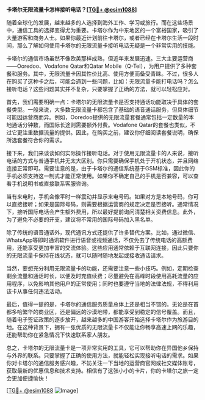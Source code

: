 **卡塔尔无限流量卡怎样接听电话？[[TG💪+ @esim1088](https://t.me/s/esim1088)]**

随着全球化的发展，越来越多的人选择到海外工作、学习或旅行。而在这些场景中，通信工具的选择变得尤为重要。卡塔尔作为中东地区的一个富裕国家，吸引了大量游客和商务人士。如果你最近计划前往卡塔尔，或者已经在卡塔尔生活一段时间，那么了解如何使用卡塔尔的无限流量卡接听电话无疑是一个非常实用的技能。

卡塔尔的通信市场虽然不像欧美那样成熟，但近年来发展迅速。三大主要运营商——Ooredoo、Vodafone Qatar和Qatar Mobile（Q-Tel），为用户提供了多种套餐和服务。其中，无限流量卡因其性价比高、使用方便而备受青睐。不过，很多人在购买了这种卡之后，可能会遇到一些问题，比如：无限流量卡能打电话吗？怎么接听电话？这些问题其实并不复杂，只要掌握了正确的方法，就可以轻松应对。

首先，我们需要明确一点：卡塔尔的无限流量卡是否支持通话功能取决于具体的套餐类型。一般来说，大多数无限流量卡都包含了基础的语音通话服务，但具体细节可能因运营商而异。例如，Ooredoo提供的无限流量套餐通常包括一定数量的本地通话分钟数，而国际长途则需要额外付费。Vodafone Qatar的套餐也类似，不过它更注重数据流量的提供。因此，在购买之前，建议你仔细阅读套餐说明，确保所选套餐符合你的需求。

接下来，我们来谈谈如何实际操作接听电话。对于使用无限流量卡的人来说，接听电话的方式与普通手机并无太大区别。你只需要确保手机处于开机状态，并且网络连接正常即可。需要注意的是，由于卡塔尔的通信系统基于GSM标准，因此你的手机必须支持这一制式才能正常使用。如果你不确定自己的手机是否兼容，可以查看手机说明书或直接联系客服咨询。

当有来电时，手机会像平时一样震动并显示来电号码。如果对方是本地号码，你可以直接接听；如果是国际号码，则需要根据运营商的规定决定是否接听。通常情况下，接听国际电话会产生额外费用，所以最好提前询问清楚相关资费信息。此外，为了避免不必要的开支，建议将不常用的国际号码加入黑名单。

除了传统的语音通话外，现代通讯方式还提供了许多替代方案。比如，通过微信、WhatsApp等即时通讯软件进行语音或视频通话，不仅免去了传统电话的高额费用，还能享受更加丰富的交流体验。这些应用通常依赖于互联网连接，因此只要你的无限流量卡保持在线状态，就可以随时随地发起或接收通话请求。

当然，要想充分利用无限流量卡的功能，还需要注意一些小技巧。例如，定期检查剩余流量和通话时长，以便及时充值续费；尽量避免在高峰时段使用高耗流量的应用程序，以免影响其他用户的正常使用；同时也要遵守当地的法律法规，不得利用该卡从事任何违法活动。

最后，值得一提的是，卡塔尔的通信服务质量总体上还是相当不错的。无论是在首都多哈繁华的商业区，还是偏远的沙漠地带，都能享受到稳定的信号覆盖。而且，随着电子签证政策的逐步放开，越来越多的中国游客开始选择卡塔尔作为旅游目的地。在这种背景下，拥有一张优质的无限流量卡不仅能让你畅享高速上网的乐趣，还能帮助你在紧急情况下快速联系家人朋友。

总之，卡塔尔的无限流量卡是一项非常实用的工具，它可以帮助你在异国他乡保持与外界的联系。只要掌握了正确的使用方法，就能轻松实现接听电话的需求。如果你对卡塔尔的通信服务感兴趣，不妨关注一下当地的运营商官网或社交媒体账号，获取最新的优惠信息和技术支持。相信有了这张小小的卡片，你的卡塔尔之旅一定会更加便捷愉快！

[[TG💪+ @esim1088](https://t.me/s/esim1088) ![Image](https://i.postimg.cc/4NQfJmqS/Snipaste-2025-05-13-00-14-12.png)]
